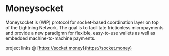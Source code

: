 Moneysocket
===========

Moneysocket is (WIP) protocol for socket-based coordination layer on top of the Lightning Network. The goal is to facilitate frictionless micropayments and provide a new paradigmn for flexible, easy-to-use wallets as well as embedded machine-to-machine payments.


project links @ [https://socket.money](https://socket.money)
